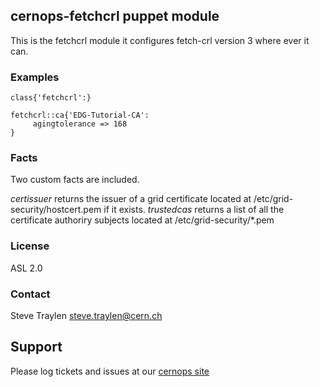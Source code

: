 ## cernops-fetchcrl puppet module

This is the fetchcrl module it configures fetch-crl version 3 where
ever it can.

### Examples

    class{'fetchcrl':}

    fetchcrl::ca{'EDG-Tutorial-CA':
         agingtolerance => 168
    }

### Facts
Two custom facts are included.

*certissuer* returns the issuer of a grid certificate located at /etc/grid-security/hostcert.pem if it exists.
*trustedcas* returns a list of all the certificate authoriry subjects located at /etc/grid-security/*.pem

### License
ASL 2.0

### Contact
Steve Traylen <steve.traylen@cern.ch>

## Support
Please log tickets and issues at our [cernops site](http://github.ch/cernops)
